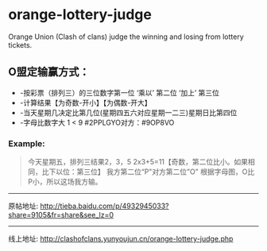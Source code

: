 # orange-lottery-judge
Orange Union (Clash of clans) judge the winning and losing from lottery tickets.

## O盟定输赢方式：
* -按彩票（排列三）的三位数字第一位 ‘乘以’ 第二位 ‘加上’ 第三位
* -计算结果【为奇数-开小】【为偶数-开大】 
* -当天星期几决定比第几位(星期四五六对应星期一二三)星期日比第四位
* -字母比数字大 1 < 9 #2PPLGYO对方：#9OP8VO 

### Example:
> 今天星期五，排列三结果2，3，5
2x3+5=11【奇数，第二位比小。如果相同，比下以位：第三位】
我方第二位“P"对方第二位”O"
根据字母图，O比P小，所以这场我方输。 
---------------------------------------
原帖地址: <http://tieba.baidu.com/p/4932945033?share=9105&fr=share&see_lz=0>

---

线上地址: <http://clashofclans.yunyoujun.cn/orange-lottery-judge.php>